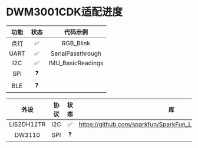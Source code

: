 # DWM3001CDK适配进度

| 功能 | 状态 |     代码示例      |
| :--: | :--: | :---------------: |
| 点灯 |  ✅   |     RGB_Blink     |
| UART |  ✅   | SerialPassthrough |
| I2C  |  ✅   | IMU_BasicReadings |
| SPI  |  ❓   |                   |
| BLE  |  ❓   |                   |

|    外设    | 协议 | 状态 |                              库                              |     代码示例      |
| :--------: | :--: | :--: | :----------------------------------------------------------: | :---------------: |
| LIS2DH12TR | I2C  |  ✅   | https://github.com/sparkfun/SparkFun_LIS2DH12_Arduino_Library | IMU_BasicReadings |
|   DW3110   | SPI  |  ❓   |                                                              |                   |

